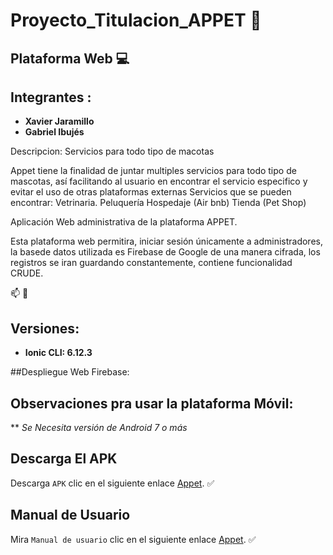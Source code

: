# Proyecto_Titulacion_APPET :dog:
## Plataforma Web :computer:

## Integrantes : 
* **Xavier Jaramillo** 
* **Gabriel Ibujés** 

Descripcion:
Servicios para todo tipo de macotas

Appet tiene la finalidad de juntar multiples servicios para todo tipo de mascotas, así facilitando al usuario en encontrar el servicio especifico y evitar el uso de otras plataformas externas
Servicios que se pueden encontrar: 
Vetrinaria.
Peluquería
Hospedaje (Air bnb)
Tienda (Pet Shop)

Aplicación Web administrativa de la plataforma APPET.

Esta plataforma web permitira, iniciar sesión únicamente a administradores, la basede datos utilizada es Firebase de Google de una manera cifrada, los registros se iran guardando constantemente, contiene funcionalidad CRUDE.

:mailbox: :email:


## Versiones:

* **Ionic CLI: 6.12.3**

##Despliegue Web Firebase:



## Observaciones pra usar la plataforma Móvil:

** *Se Necesita versión de Android 7 o más*

## Descarga El APK

Descarga `APK` clic en el siguiente enlace [Appet](). :white_check_mark:

## Manual de Usuario

Mira `Manual de usuario` clic en el siguiente enlace [Appet](https://www.youtube.com/watch?v=Qz0A03kBsSc). :white_check_mark:




